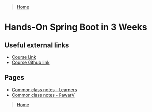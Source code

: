 >[Home](../README.md)


# Hands-On Spring Boot in 3 Weeks

## Useful external links
- [Course Link](https://learning.oreilly.com/live-events/hands-on-spring-boot-in-3-weeks/0636920061597/0636920068818/)
- [Course Github link ](https://github.com/andyolsen/spring-boot-in-3-weeks)


## Pages

- [Common class notes - Learners](common-class-notes-learners.md)
- [Common class notes - PawarV](common-class-notes-pawarv.md)


>[Home](../README.md)
